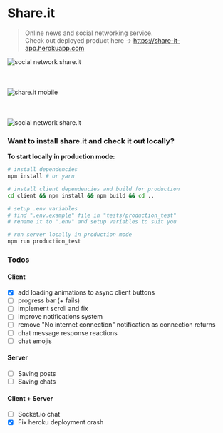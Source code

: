 # Share.it
> Online news and social networking service.  
> Check out deployed product here -> https://share-it-app.herokuapp.com

![social network share.it](https://user-images.githubusercontent.com/29762363/35476582-81d7e6e6-03c3-11e8-9ae4-b7e5f2fde7a8.png)
<br><br><br><br>
![share.it mobile](https://user-images.githubusercontent.com/29762363/35476773-b794837c-03c6-11e8-8418-f07db3572e6e.jpg)
<br><br><br><br>
![social network share.it](https://user-images.githubusercontent.com/29762363/35476583-820b9982-03c3-11e8-98be-f34ad9f71e7f.png)

### Want to install share.it and check it out locally?  
**To start locally in production mode:**

``` bash
# install dependencies
npm install # or yarn

# install client dependencies and build for production
cd client && npm install && npm build && cd ..

# setup .env variables
# find ".env.example" file in "tests/production_test"
# rename it to ".env" and setup variables to suit you

# run server locally in production mode
npm run production_test
```

### Todos

#### Client
- [x] add loading animations to async client buttons
- [ ] progress bar (+ fails)
- [ ] implement scroll and fix
- [ ] improve notifications system
- [ ] remove "No internet connection" notification as connection returns
- [ ] chat message response reactions
- [ ] chat emojis
#### Server
- [ ] Saving posts
- [ ] Saving chats
#### Client + Server
- [ ] Socket.io chat
- [x] Fix heroku deployment crash
